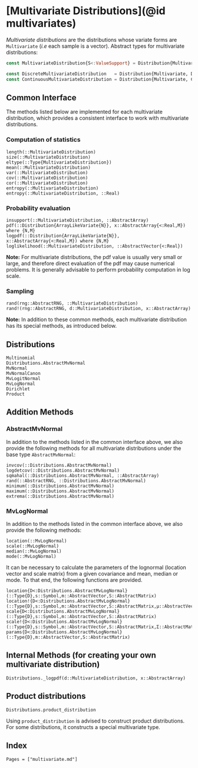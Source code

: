 # [Multivariate Distributions](@id multivariates)

*Multivariate distributions* are the distributions whose variate forms are `Multivariate` (*i.e* each sample is a vector). Abstract types for multivariate distributions:

```julia
const MultivariateDistribution{S<:ValueSupport} = Distribution{Multivariate,S}

const DiscreteMultivariateDistribution   = Distribution{Multivariate, Discrete}
const ContinuousMultivariateDistribution = Distribution{Multivariate, Continuous}
```

## Common Interface

The methods listed below are implemented for each multivariate distribution, which provides a consistent interface to work with multivariate distributions.

### Computation of statistics

```@docs
length(::MultivariateDistribution)
size(::MultivariateDistribution)
eltype(::Type{MultivariateDistribution})
mean(::MultivariateDistribution)
var(::MultivariateDistribution)
cov(::MultivariateDistribution)
cor(::MultivariateDistribution)
entropy(::MultivariateDistribution)
entropy(::MultivariateDistribution, ::Real)
```

### Probability evaluation

```@docs
insupport(::MultivariateDistribution, ::AbstractArray)
pdf(::Distribution{ArrayLikeVariate{N}}, x::AbstractArray{<:Real,M}) where {N,M}
logpdf(::Distribution{ArrayLikeVariate{N}}, x::AbstractArray{<:Real,M}) where {N,M}
loglikelihood(::MultivariateDistribution, ::AbstractVector{<:Real})
```
**Note:** For multivariate distributions, the pdf value is usually very small or large, and therefore direct evaluation of the pdf may cause numerical problems. It is generally advisable to perform probability computation in log scale.


### Sampling

```@docs
rand(rng::AbstractRNG, ::MultivariateDistribution)
rand!(rng::AbstractRNG, d::MultivariateDistribution, x::AbstractArray)
```

**Note:** In addition to these common methods, each multivariate distribution has its special methods, as introduced below.


## Distributions

```@docs
Multinomial
Distributions.AbstractMvNormal
MvNormal
MvNormalCanon
MvLogitNormal
MvLogNormal
Dirichlet
Product
```

## Addition Methods

### AbstractMvNormal

In addition to the methods listed in the common interface above, we also provide the following methods for all multivariate distributions under the base type `AbstractMvNormal`:

```@docs
invcov(::Distributions.AbstractMvNormal)
logdetcov(::Distributions.AbstractMvNormal)
sqmahal(::Distributions.AbstractMvNormal, ::AbstractArray)
rand(::AbstractRNG, ::Distributions.AbstractMvNormal)
minimum(::Distributions.AbstractMvNormal)
maximum(::Distributions.AbstractMvNormal)
extrema(::Distributions.AbstractMvNormal)
```


### MvLogNormal

In addition to the methods listed in the common interface above, we also provide the following methods:

```@docs
location(::MvLogNormal)
scale(::MvLogNormal)
median(::MvLogNormal)
mode(::MvLogNormal)
```

It can be necessary to calculate the parameters of the lognormal (location vector and scale matrix) from a given covariance and mean, median or mode. To that end, the following functions are provided.

```@docs
location{D<:Distributions.AbstractMvLogNormal}(::Type{D},s::Symbol,m::AbstractVector,S::AbstractMatrix)
location!{D<:Distributions.AbstractMvLogNormal}(::Type{D},s::Symbol,m::AbstractVector,S::AbstractMatrix,μ::AbstractVector)
scale{D<:Distributions.AbstractMvLogNormal}(::Type{D},s::Symbol,m::AbstractVector,S::AbstractMatrix)
scale!{D<:Distributions.AbstractMvLogNormal}(::Type{D},s::Symbol,m::AbstractVector,S::AbstractMatrix,Σ::AbstractMatrix)
params{D<:Distributions.AbstractMvLogNormal}(::Type{D},m::AbstractVector,S::AbstractMatrix)
```

## Internal Methods (for creating your own multivariate distribution)

```@docs
Distributions._logpdf(d::MultivariateDistribution, x::AbstractArray)
```

## Product distributions

```@docs
Distributions.product_distribution
```

Using `product_distribution` is advised to construct product distributions. 
For some distributions, it constructs a special multivariate type.

## Index

```@index
Pages = ["multivariate.md"]
```
